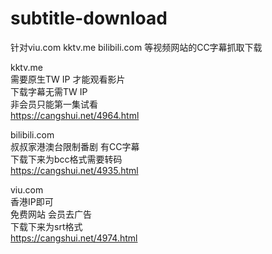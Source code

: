 # subtitle-download
针对viu.com kktv.me bilibili.com 等视频网站的CC字幕抓取下载<br>

kktv.me<br>
需要原生TW IP 才能观看影片<br>
下载字幕无需TW IP<br>
非会员只能第一集试看<br>
https://cangshui.net/4964.html<br>

bilibili.com<br>
叔叔家港澳台限制番剧 有CC字幕<br>
下载下来为bcc格式需要转码<br>
https://cangshui.net/4935.html<br>

viu.com<br>
香港IP即可<br>
免费网站 会员去广告<br>
下载下来为srt格式<br>
https://cangshui.net/4974.html<br>

